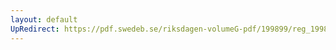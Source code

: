 ```yaml
---
layout: default
UpRedirect: https://pdf.swedeb.se/riksdagen-volumeG-pdf/199899/reg_199899/reg_199899_0169.pdf
---
```

